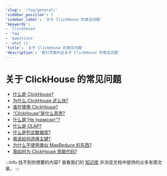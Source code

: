 ```yaml
---
'slug': '/faq/general/'
'sidebar_position': 1
'sidebar_label': '关于 ClickHouse 的常见问题'
'keywords':
- 'clickhouse'
- 'faq'
- 'questions'
- 'what is'
'title': '关于 ClickHouse 的常见问题'
'description': '索引页面列出关于 ClickHouse 的常见问题'
---
```



# 关于 ClickHouse 的常见问题

- [什么是 ClickHouse?](../../intro.md)
- [为什么 ClickHouse 这么快?](../../concepts/why-clickhouse-is-so-fast.md)
- [谁在使用 ClickHouse?](../../faq/general/who-is-using-clickhouse.md)
- [“ClickHouse”是什么意思?](../../faq/general/dbms-naming.md)
- [什么是“Не тормозит”?](../../faq/general/ne-tormozit.md)
- [什么是 OLAP?](../../faq/general/olap.md)
- [什么是列式数据库?](../../faq/general/columnar-database.md)
- [我该如何选择主键?](../../guides/best-practices/sparse-primary-indexes.md)
- [为什么不使用类似 MapReduce 的东西?](../../faq/general/mapreduce.md)
- [我如何为 ClickHouse 贡献代码?](/knowledgebase/how-do-i-contribute-code-to-clickhouse)

:::info 找不到你想要的内容?
查看我们的 [知识库](/knowledgebase/) 并浏览文档中提供的众多有用文章。
:::
